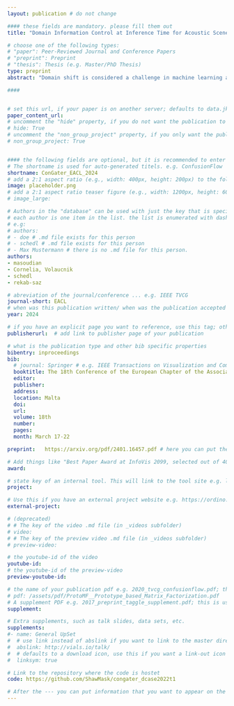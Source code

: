 ```yaml
---
layout: publication # do not change

#### these fields are mandatory. please fill them out
title: "Domain Information Control at Inference Time for Acoustic Scene Classification" # title of your publication 

# choose one of the following types:
# "paper": Peer-Reviewed Journal and Conference Papers
# "preprint": Preprint
# "thesis": Thesis (e.g. Master/PhD Thesis)
type: preprint
abstract: "Domain shift is considered a challenge in machine learning as it causes significant degradation of model performance. In the Acoustic Scene Classification task (ASC), domain shift is mainly caused by different recording devices. Several studies have already targeted domain generalization to improve the performance of ASC models on unseen domains, such as new devices. Recently, the Controllable Gate Adapter (ConGater) has been proposed in Natural Language Processing to address the biased training data problem. ConGater allows controlling the debiasing process at inference time. ConGater's main advantage is the continuous and selective debiasing of a trained model, during inference. In this work, we adapt ConGater to the audio spectrogram transformer for an acoustic scene classification task. We show that ConGater can be used to selectively adapt the learned representations to be invariant to device domain shifts such as recording devices. Our analysis shows that ConGater can progressively remove device  information from the learned representations and improve the model generalization, especially under domain shift conditions (e.g. unseen devices). We show that information removal can be extended to both device and location domain. Finally, we demonstrate ConGater's ability to enhance specific device performance without further training" # insert the abstract of your publication between the quotes; you can use html e.g. to make links (<a></a>) or generate bold (<b></b>) etc. text 

####


# set this url, if your paper is on another server; defaults to data.jku-vds-lab.at
paper_content_url:
# uncomment the "hide" property, if you do not want the publication to be displayed on the website (usually you don't need this)
# hide: True
# uncomment the "non_group_project" property, if you only want the publication to be displayed on your personal page (i.e. publications where you contributed, but does not have anything to do with the Vis Group e.g. Master Thesis,...)
# non_group_project: True


#### the following fields are optional, but it is recommended to enter as much information as possible
# The shortname is used for auto-generated titels. e.g. ConfusionFlow
shortname: ConGater_EACL_2024
# add a 2:1 aspect ratio (e.g., width: 400px, height: 200px) to the folder /assets/images/papers/ e.g. 2020_tvcg_confusionflow.png
image: placeholder.png
# add a 2:1 aspect ratio teaser figure (e.g., width: 1200px, height: 600px) to the folder /assets/images/papers/ e.g. 2020_tvcg_confusionflow_teaser.png
# image_large: 

# Authors in the "database" can be used with just the key that is specified in the corresponding .md file (usually it is the lastname in lower case e.g. doe). Authors that do not have an individual page here should be stated with their full name (e.g. John Doe)
# each author is one item in the list. the list is enumerated with dashes ("-")
# e.g:
# authors:
# - doe # .md file exists for this person
# - schedl # .md file exists for this person
# - Max Mustermann # there is no .md file for this person.
authors:
- masoudian
- Cornelia, Volaucnik
- schedl 
- rekab-saz 

# abreviation of the journal/conference ... e.g. IEEE TVCG
journal-short: EACL
# when was this publication written/ when was the publication accepted (e.g. 2020)
year: 2024

# if you have an explicit page you want to reference, use this tag; otherwise it will be generated from your doi
publisherurl:  # add link to publisher page of your publication

# what is the publication type and other bib specific properties
bibentry: inproceedings
bib:
  # journal: Springer # e.g. IEEE Transactions on Visualization and Computer Graphics (to appear)
  booktitle: The 18th Conference of the European Chapter of the Association for Computational Linguistics March 17-22, 2024
  editor: 
  publisher: 
  address: 
  location: Malta
  doi:		
  url: 
  volume: 18th
  number: 
  pages: 
  month: March 17-22

preprint:	https://arxiv.org/pdf/2401.16457.pdf # here you can put the preprint link (arxiv.org, osf.io,...) e.g. https://arxiv.org/abs/1910.00969

# Add things like "Best Paper Award at InfoVis 2099, selected out of 4000 submissions"
award:

# state key of an internal tool. This will link to the tool site e.g. lineup (usually not needed)
project: 

# Use this if you have an external project website e.g. https://ordino.caleydoapp.org/
external-project: 

# (deprecated)
# # The key of the video .md file (in _videos subfolder)
# video: 
# # The key of the preview video .md file (in _videos subfolder)
# preview-video:

# the youtube-id of the video
youtube-id:
# the youtube-id of the preview-video
preview-youtube-id: 

# the name of your publication pdf e.g. 2020_tvcg_confusionflow.pdf; this is usually uploaded to the caleydo aws server
# pdf: /assets/pdf/ProtoMF__Prototype_based_Matrix_Factorization.pdf
# A supplement PDF e.g. 2017_preprint_taggle_supplement.pdf; this is usually uploaded to the caleydo aws server
supplement: 

# Extra supplements, such as talk slides, data sets, etc.
supplements:
#- name: General UpSet
#  # use link instead of abslink if you want to link to the master directory
#  abslink: http://vials.io/talk/
#  # defaults to a download icon, use this if you want a link-out icon
#  linksym: true

# Link to the repository where the code is hostet
code: https://github.com/ShawMask/congater_dcase2022t1

# After the --- you can put information that you want to appear on the website using markdown formatting or HTML. A good example are acknowledgements, extra references, an erratum, etc.
---
```

